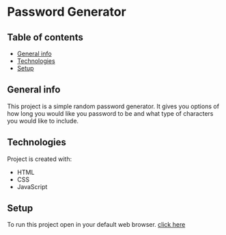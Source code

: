 # Password Generator 

## Table of contents
* [General info](#general-info)
* [Technologies](#technologies)
* [Setup](#setup)

## General info
This project is a simple random password generator. It gives you options of how long you would like you password to be and what type of characters you would like to include.
	
## Technologies
Project is created with:
* HTML
* CSS
* JavaScript


	
## Setup
To run this project open in your default web browser.
[click here](https://dmboucher242.github.io/Homework-12-13/)